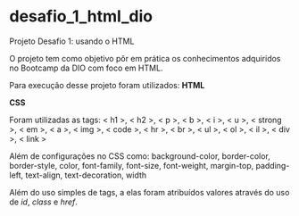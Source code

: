 # desafio_1_html_dio

Projeto Desafio 1: usando o HTML

O projeto tem como objetivo pôr em prática os conhecimentos adquiridos no Bootcamp da DIO com foco em HTML.

Para execução desse projeto foram utilizados:
<b>HTML</b>

<b>CSS</b>

Foram utilizadas as tags:
< h1 >,
< h2 >,
< p >,
< b >,
< i >,
< u >,
< strong >,
< em >,
< a >,
< img >,
< code >,
< hr >,
< br >,
< ul >,
< ol >,
< il >,
< div >,
< link >

Além de configurações no CSS como:
background-color,
border-color,
border-style,
color,
font-family,
font-size,
font-weight,
margin-top,
padding-left,
text-align,
text-decoration,
width

Além do uso simples de tags, a elas foram atribuídos valores através do uso de <i>id</i>, <i>class</i> e <i>href</i>.
